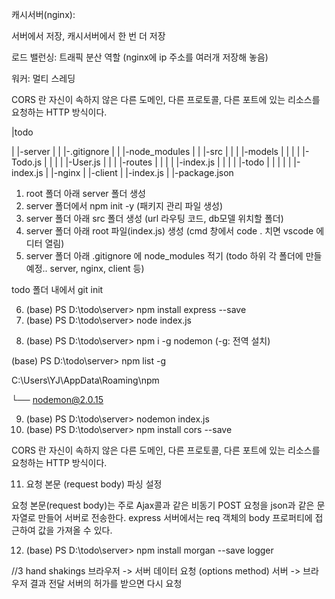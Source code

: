 캐시서버(nginx):

서버에서 저장, 캐시서버에서 한 번 더 저장

로드 밸런싱: 트래픽 분산 역할 (nginx에 ip 주소를 여러개 저장해 놓음)

워커: 멀티 스레딩

CORS 란 자신이 속하지 않은 다른 도메인, 다른 프로토콜, 다른 포트에 있는 리소스를 요청하는 HTTP 방식이다. 


|todo

| |-server
| | |-.gitignore
| | |-node_modules
| | |-src
| | | |-models
| | | | |-Todo.js
| | | | |-User.js
| | | |-routes
| | | | |-index.js
| | | | |-todo
| | | | | |-index.js
| |-nginx
| |-client
| |-index.js
| |-package.json


1. root 폴더 아래 server 폴더 생성
2. server 폴더에서 npm init -y (패키지 관리 파일 생성)
3. server 폴더 아래 src 폴더 생성 (url 라우팅 코드, db모델 위치할 폴더)
4. server 폴더 아래 root 파일(index.js) 생성 (cmd 창에서 code . 치면 vscode 에디터 열림)
5. server 폴더 아래 .gitignore 에 node_modules 적기 (todo 하위 각 폴더에 만들 예정.. server, nginx, client 등)

todo 폴더 내에서 git init

6. (base) PS D:\todo\server> npm install express --save
7. (base) PS D:\todo\server> node index.js

<!-- * 포트가 이미 사용중인 경우이거나 서버가 비정상적으로 종료된 경우 에러 처리
리눅스 - sudo fuser -k 5000/tcp (자신의 서버 포트번호 사용) -->

8. (base) PS D:\todo\server> npm i -g nodemon  (-g: 전역 설치)

(base) PS D:\todo\server> npm list -g

C:\Users\YJ\AppData\Roaming\npm

└── nodemon@2.0.15

9. (base) PS D:\todo\server> nodemon index.js
10. (base) PS D:\todo\server> npm install cors --save

CORS 란 자신이 속하지 않은 다른 도메인, 다른 프로토콜, 다른 포트에 있는 리소스를 요청하는 HTTP 방식이다. 

11. 요청 본문 (request body) 파싱 설정

요청 본문(request body)는 주로 Ajax콜과 같은 비동기 POST 요청을 json과 같은 문자열로 만들어 서버로 전송한다. express 서버에서는 req 객체의 body 프로퍼티에 접근하여 값을 가져올 수 있다.


12. (base) PS D:\todo\server> npm install morgan --save
logger


//3 hand shakings
브라우저 -> 서버 데이터 요청 (options method)
서버 -> 브라우저 결과 전달
서버의 허가를 받으면 다시 요청
